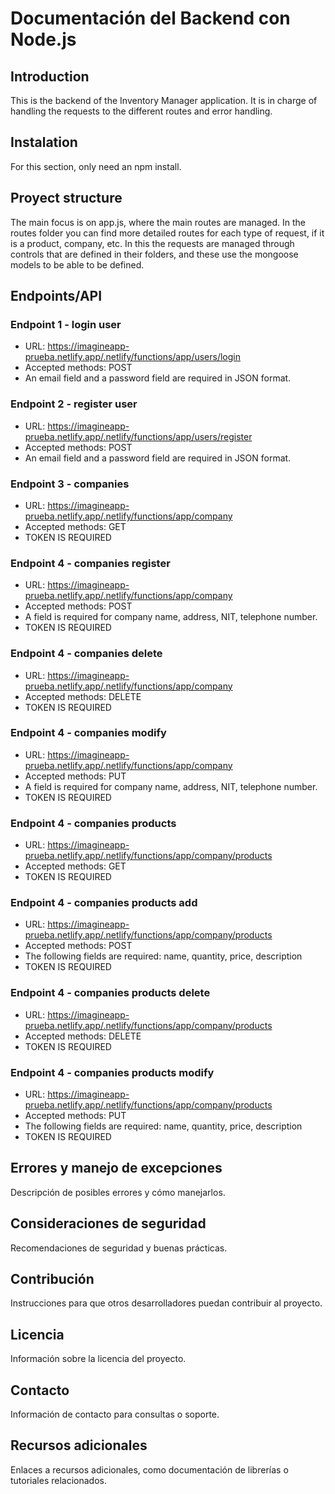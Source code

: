 # Documentación del Backend con Node.js

## Introduction
This is the backend of the Inventory Manager application. It is in charge of handling the requests to the different routes and error handling.

## Instalation
For this section, only need an npm install.

## Proyect structure
The main focus is on app.js, where the main routes are managed. In the routes folder you can find more detailed routes for each type of request, if it is a product, company, etc. In this the requests are managed through controls that are defined in their folders, and these use the mongoose models to be able to be defined.


## Endpoints/API
### Endpoint 1 - login user
 - URL: https://imagineapp-prueba.netlify.app/.netlify/functions/app/users/login
 - Accepted methods: POST
 - An email field and a password field are required in JSON format.

### Endpoint 2 - register user
 - URL: https://imagineapp-prueba.netlify.app/.netlify/functions/app/users/register
 - Accepted methods: POST
 - An email field and a password field are required in JSON format.

### Endpoint 3 - companies
 - URL: https://imagineapp-prueba.netlify.app/.netlify/functions/app/company
 - Accepted methods: GET
 - TOKEN IS REQUIRED

### Endpoint 4 - companies register
 - URL: https://imagineapp-prueba.netlify.app/.netlify/functions/app/company
 - Accepted methods: POST
 - A field is required for company name, address, NIT, telephone number.
 - TOKEN IS REQUIRED
  
### Endpoint 4 - companies delete
 - URL: https://imagineapp-prueba.netlify.app/.netlify/functions/app/company
 - Accepted methods: DELETE
 - TOKEN IS REQUIRED

### Endpoint 4 - companies modify
 - URL: https://imagineapp-prueba.netlify.app/.netlify/functions/app/company
 - Accepted methods: PUT
-  A field is required for company name, address, NIT, telephone number.
-  TOKEN IS REQUIRED

### Endpoint 4 - companies products
 - URL: https://imagineapp-prueba.netlify.app/.netlify/functions/app/company/products
 - Accepted methods: GET
 - TOKEN IS REQUIRED

### Endpoint 4 - companies products add
 - URL: https://imagineapp-prueba.netlify.app/.netlify/functions/app/company/products
 - Accepted methods: POST
 - The following fields are required: name, quantity, price,
description
 - TOKEN IS REQUIRED

### Endpoint 4 - companies products delete
 - URL: https://imagineapp-prueba.netlify.app/.netlify/functions/app/company/products
 - Accepted methods: DELETE
 - TOKEN IS REQUIRED

### Endpoint 4 - companies products modify
 - URL: https://imagineapp-prueba.netlify.app/.netlify/functions/app/company/products
 - Accepted methods: PUT
 - The following fields are required: name, quantity, price,
description
 - TOKEN IS REQUIRED


## Errores y manejo de excepciones
Descripción de posibles errores y cómo manejarlos.

## Consideraciones de seguridad
Recomendaciones de seguridad y buenas prácticas.

## Contribución
Instrucciones para que otros desarrolladores puedan contribuir al proyecto.

## Licencia
Información sobre la licencia del proyecto.

## Contacto
Información de contacto para consultas o soporte.

## Recursos adicionales
Enlaces a recursos adicionales, como documentación de librerías o tutoriales relacionados.